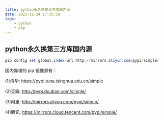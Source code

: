 ```yaml
---
title: python永久换第三方库国内源
date: 2021-11-24 17:36:59
tags:
    - python
    - pip
---
```


## python永久换第三方库国内源

```powershell
pip config set global.index-url http://mirrors.aliyun.com/pypi/simple/
```

 国内靠谱的 pip 镜像源有：

(1)清华: https://pypi.tuna.tsinghua.edu.cn/simple

(2)豆瓣: http://pypi.douban.com/simple/

(3)阿里: http://mirrors.aliyun.com/pypi/simple/

(4)腾讯: https://mirrors.cloud.tencent.com/pypi/simple/
